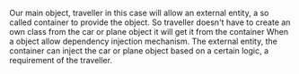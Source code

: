 Our main object, traveller in this case will allow an external entity, a so called container to provide the object. So traveller doesn't have to create an own class from the car or plane object it will get it from the container
When a object allow dependency injection mechanism.
The external entity, the container can inject the car or plane object based on a certain logic, a requirement of the traveller.